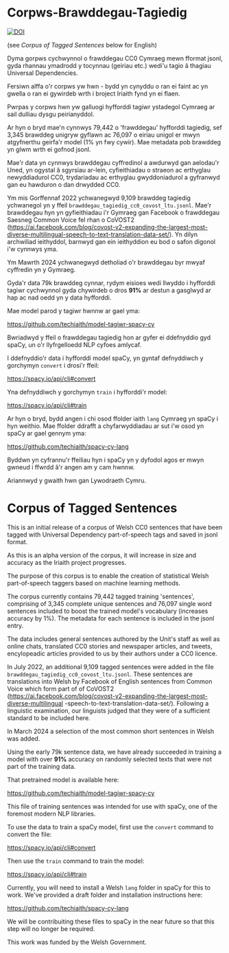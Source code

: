 # Corpws-Brawddegau-Tagiedig

[![DOI](https://zenodo.org/badge/308364293.svg)](https://zenodo.org/badge/latestdoi/308364293)

(see *Corpus of Tagged Sentences* below for English)

Dyma gorpws cychwynnol o frawddegau CC0 Cymraeg mewn fformat jsonl, gyda rhannau ymadrodd y tocynnau (geiriau etc.) wedi'u tagio â thagiau Universal Dependencies.

Fersiwn alffa o'r corpws yw hwn - bydd yn cynyddu o ran ei faint ac yn gwella o ran ei gywirdeb wrth i broject Iriaith fynd yn ei flaen.

Pwrpas y corpws hwn yw galluogi hyfforddi tagiwr ystadegol Cymraeg ar sail dulliau dysgu peirianyddol.

Ar hyn o bryd mae'n cynnwys 79,442 o 'frawddegau' hyfforddi tagiedig, sef 3,345 brawddeg unigryw gyflawn ac 76,097 o eiriau unigol er mwyn atgyfnerthu geirfa'r model (1% yn fwy cywir). Mae metadata pob brawddeg yn glwm wrth ei gofnod jsonl.

Mae'r data yn cynnwys brawddegau cyffredinol a awdurwyd gan aelodau'r Uned, yn ogystal â sgyrsiau ar-lein, cyfieithiadau o straeon ac erthyglau newyddiadurol CC0, trydariadau ac erthyglau gwyddoniadurol a gyfranwyd gan eu hawduron o dan drwydded CC0.

Ym mis Gorffennaf 2022 ychwanegwyd 9,109 brawddeg tagiedig ychwanegol yn y ffeil `brawddegau_tagiedig_cc0_covost_ltu.jsonl`. Mae'r brawddegau hyn yn gyfieithiadau i'r Gymraeg gan Facebook o frawddegau Saesneg Common Voice fel rhan o CoVOST2 (https://ai.facebook.com/blog/covost-v2-expanding-the-largest-most-diverse-multilingual-speech-to-text-translation-data-set/). Yn dilyn archwiliad ieithyddol, barnwyd gan ein ieithyddion eu bod o safon digonol i'w cynnwys yma.  

Ym Mawrth 2024 ychwanegwyd detholiad o'r brawddegau byr mwyaf cyffredin yn y Gymraeg.

Gyda'r data 79k brawddeg cynnar, rydym eisioes wedi llwyddo i hyfforddi tagiwr cychwynnol gyda chywirdeb o dros **91%** ar destun a gasglwyd ar hap ac nad oedd yn y data hyfforddi.

Mae model parod y tagiwr hwnnw ar gael yma:

https://github.com/techiaith/model-tagiwr-spacy-cy

Bwriadwyd y ffeil o frawddegau tagiedig hon ar gyfer ei ddefnyddio gyd spaCy, un o'r llyfrgelloedd NLP cyfoes amlycaf.

I ddefnyddio'r data i hyfforddi model spaCy, yn gyntaf defnyddiwch y gorchymyn `convert` i drosi'r ffeil:

https://spacy.io/api/cli#convert

Yna defnyddiwch y gorchymyn `train` i hyfforddi'r model:

https://spacy.io/api/cli#train

Ar hyn o bryd, bydd angen i chi osod ffolder iaith `lang` Cymraeg yn spaCy i hyn weithio. Mae ffolder ddrafft a chyfarwyddiadau ar sut i'w osod yn spaCy ar gael gennym yma:

https://github.com/techiaith/spacy-cy-lang

Byddwn yn cyfrannu'r ffeiliau hyn i spaCy yn y dyfodol agos er mwyn gwneud i ffwrdd â'r angen am y cam hwnnw.

Ariannwyd y gwaith hwn gan Lywodraeth Cymru.

# Corpus of Tagged Sentences


This is an initial release of a corpus of Welsh CC0 sentences that have been tagged with Universal Dependency part-of-speech tags and saved in jsonl format.

As this is an alpha version of the corpus,  it will increase in size and accuracy as the Iriaith project progresses.

The purpose of this corpus is to enable the creation of statistical Welsh part-of-speech taggers based on machine learning methods.

The corpus currently contains 79,442 tagged training 'sentences', comprising of 3,345 complete unique sentences and 76,097 single word sentences included to boost the trained model's vocabulary (increases accuracy by 1%). The metadata for each sentence is included in the jsonl entry.

The data includes general sentences authored by the Unit's staff as well as online chats, translated CC0 stories and newspaper articles, and tweets, encylopeadic articles provided to us by their authors under a CC0 licence.

In July 2022, an additional 9,109 tagged sentences were added in the file `brawddegau_tagiedig_cc0_covost_ltu.jsonl`. These sentences are translations into Welsh by Facebook of English sentences from Common Voice which form part of of CoVOST2 (https://ai.facebook.com/blog/covost-v2-expanding-the-largest-most-diverse-multilingual -speech-to-text-translation-data-set/). Following a linguistic examination, our linguists judged that they were of a sufficient standard to be included here.

In March 2024 a selection of the most common short sentences in Welsh was added.

Using the early 79k sentence data, we have already succeeded in training a model with over **91%** accuracy on randomly selected texts that were not part of the training data.

That pretrained model is available here:

https://github.com/techiaith/model-tagiwr-spacy-cy

This file of training sentences was intended for use with spaCy, one of the foremost modern NLP libraries.

To use the data to train a spaCy model, first use the `convert` command to convert the file:

https://spacy.io/api/cli#convert

Then use the `train` command to train the model:

https://spacy.io/api/cli#train

Currently, you will need to install a Welsh `lang` folder in spaCy for this to work. We've provided a draft folder and installation instructions here:

https://github.com/techiaith/spacy-cy-lang

We will be contribuiting these files to spaCy in the near future so that this step will no longer be required.

This work was funded by the Welsh Government.
